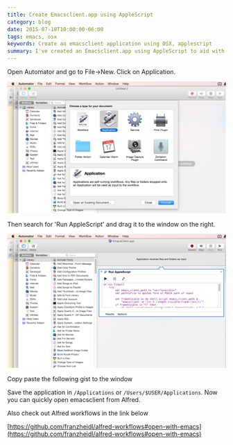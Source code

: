 ```yaml
---
title: Create Emacsclient.app using AppleScript
category: blog
date: 2015-07-18T10:00:00-06:00
tags: emacs, osx
keywords: Create an emacsclient application using OSX, applescript
summary: I've created an Emacsclient.app using AppleScript to aid with my Alfred workflow ...
---
```


Open Automator and go to File->New. Click on Application.

![](images/emacsclient1.png)

Then search for 'Run AppleScript' and drag it to the window on the right.

![](images/emacsclient2.png)

Copy paste the following gist to the window

<script src="https://gist.github.com/kdheepak/9e287b937edb2509eab9.js"></script>

Save the application in `/Applications` or `/Users/$USER/Applications`. Now you can
quickly open emacsclient from Alfred.

Also check out Alfred workflows in the link below

[https://github.com/franzheidl/alfred-workflows#open-with-emacs](https://github.com/franzheidl/alfred-workflows#open-with-emacs)
